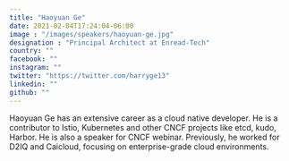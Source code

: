 ```yaml
---
title: "Haoyuan Ge"
date: 2021-02-04T17:24:04-06:00
image : "/images/speakers/haoyuan-ge.jpg"
designation : "Principal Architect at Enread-Tech"
country: ""
facebook: ""
instagram: ""
twitter: "https://twitter.com/harryge13"
linkedin: ""
github: ""
---
```


Haoyuan Ge has an extensive career as a cloud native developer. He is a contributor to Istio, Kubernetes and other CNCF projects like etcd, kudo, Harbor. He is also a speaker for CNCF webinar. Previously, he worked for D2IQ and Caicloud, focusing on enterprise-grade cloud environments.
